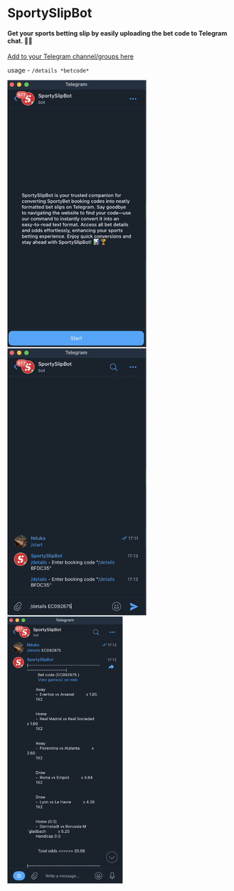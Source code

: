 # SportySlipBot 
#### Get your sports betting slip by easily uploading the bet code to Telegram chat. 📝💬 

[Add to your Telegram channel/groups here](https://t.me/SportySlipBot)

usage -  ` /details *betcode* ` 
<div> <img src="https://github.com/nduka-junior/SportySlipBot/raw/main/Screenshot%202023-09-17%20at%2017.11.05.png" alt="Command Input" height="600" width="auto"> 
<img src="https://github.com/nduka-junior/SportySlipBot/raw/main/Screenshot%202023-09-17%20at%2017.13.17.png" alt="Start Page" height="600" width="auto"> 
<img src="https://github.com/nduka-junior/SportySlipBot/raw/main/Screenshot%202023-09-17%20at%2017.13.57.png" alt="Command Output" height="600" width="auto"> 
</div>
